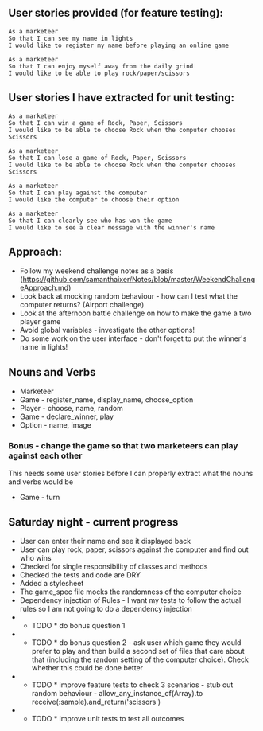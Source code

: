 ## User stories provided (for feature testing):

```
As a marketeer
So that I can see my name in lights
I would like to register my name before playing an online game
```

```
As a marketeer
So that I can enjoy myself away from the daily grind
I would like to be able to play rock/paper/scissors
```

## User stories I have extracted for unit testing:

```
As a marketeer
So that I can win a game of Rock, Paper, Scissors
I would like to be able to choose Rock when the computer chooses Scissors
```

```
As a marketeer
So that I can lose a game of Rock, Paper, Scissors
I would like to be able to choose Rock when the computer chooses Scissors
```

```
As a marketeer
So that I can play against the computer
I would like the computer to choose their option
```

```
As a marketeer
So that I can clearly see who has won the game
I would like to see a clear message with the winner's name
```


## Approach:
- Follow my weekend challenge notes as a basis (https://github.com/samanthaixer/Notes/blob/master/WeekendChallengeApproach.md)
- Look back at mocking random behaviour - how can I test what the computer returns? (Airport challenge)
- Look at the afternoon battle challenge on how to make the game a two player game
- Avoid global variables - investigate the other options!
- Do some work on the user interface - don't forget to put the winner's name in lights!

## Nouns and Verbs

- Marketeer
- Game - register_name, display_name, choose_option
- Player - choose, name, random
- Game - declare_winner, play
- Option - name, image

### Bonus - change the game so that two marketeers can play against each other

This needs some user stories before I can properly extract what the nouns and verbs would be
- Game - turn

## Saturday night - current progress
- User can enter their name and see it displayed back
- User can play rock, paper, scissors against the computer and find out who wins
- Checked for single responsibility of classes and methods
- Checked the tests and code are DRY
- Added a stylesheet
- The game_spec file mocks the randomness of the computer choice
- Dependency injection of Rules - I want my tests to follow the actual rules so I am not going to do a dependency injection
- * TODO * do bonus question 1
- * TODO * do bonus question 2 - ask user which game they would prefer to play and then build a second set of files that care about that (including the random setting of the computer choice). Check whether this could be done better
- * TODO * improve feature tests to check 3 scenarios - stub out random behaviour - allow_any_instance_of(Array).to receive(:sample).and_return('scissors')
- * TODO * improve unit tests to test all outcomes
